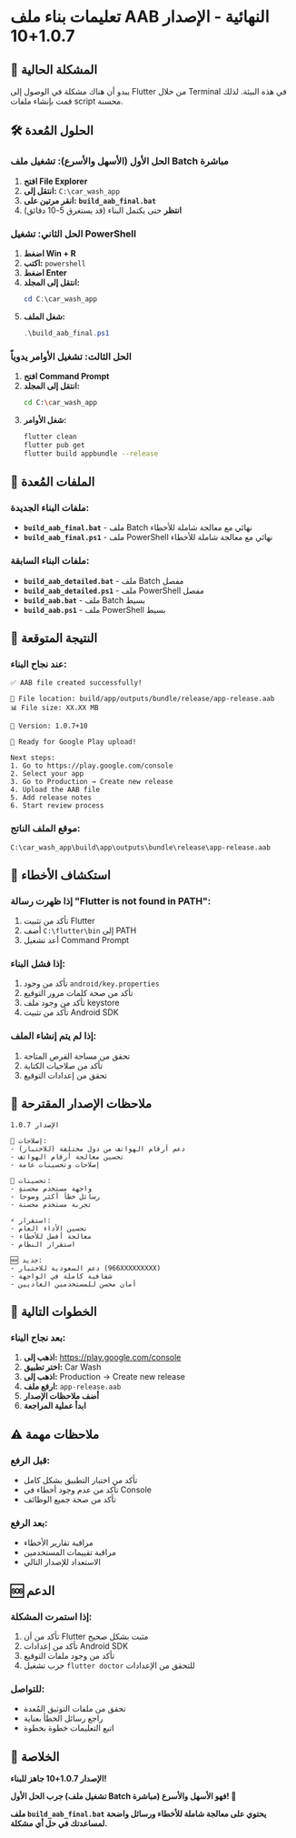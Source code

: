 # تعليمات بناء ملف AAB النهائية - الإصدار 1.0.7+10

## 🚨 المشكلة الحالية
يبدو أن هناك مشكلة في الوصول إلى Flutter من خلال Terminal في هذه البيئة. لذلك قمت بإنشاء ملفات script محسنة.

## 🛠️ الحلول المُعدة

### الحل الأول (الأسهل والأسرع): تشغيل ملف Batch مباشرة
1. **افتح File Explorer**
2. **انتقل إلى:** `C:\car_wash_app`
3. **انقر مرتين على:** **`build_aab_final.bat`**
4. **انتظر** حتى يكتمل البناء (قد يستغرق 5-10 دقائق)

### الحل الثاني: تشغيل PowerShell
1. **اضغط Win + R**
2. **اكتب:** `powershell`
3. **اضغط Enter**
4. **انتقل إلى المجلد:**
   ```powershell
   cd C:\car_wash_app
   ```
5. **شغل الملف:**
   ```powershell
   .\build_aab_final.ps1
   ```

### الحل الثالث: تشغيل الأوامر يدوياً
1. **افتح Command Prompt**
2. **انتقل إلى المجلد:**
   ```bash
   cd C:\car_wash_app
   ```
3. **شغل الأوامر:**
   ```bash
   flutter clean
   flutter pub get
   flutter build appbundle --release
   ```

## 📁 الملفات المُعدة

### ملفات البناء الجديدة:
- **`build_aab_final.bat`** - ملف Batch نهائي مع معالجة شاملة للأخطاء
- **`build_aab_final.ps1`** - ملف PowerShell نهائي مع معالجة شاملة للأخطاء

### ملفات البناء السابقة:
- **`build_aab_detailed.bat`** - ملف Batch مفصل
- **`build_aab_detailed.ps1`** - ملف PowerShell مفصل
- **`build_aab.bat`** - ملف Batch بسيط
- **`build_aab.ps1`** - ملف PowerShell بسيط

## 🎯 النتيجة المتوقعة

### عند نجاح البناء:
```
✅ AAB file created successfully!

📁 File location: build/app/outputs/bundle/release/app-release.aab
📊 File size: XX.XX MB

📱 Version: 1.0.7+10

🎉 Ready for Google Play upload!

Next steps:
1. Go to https://play.google.com/console
2. Select your app
3. Go to Production → Create new release
4. Upload the AAB file
5. Add release notes
6. Start review process
```

### موقع الملف الناتج:
```
C:\car_wash_app\build\app\outputs\bundle\release\app-release.aab
```

## 🔧 استكشاف الأخطاء

### إذا ظهرت رسالة "Flutter is not found in PATH":
1. تأكد من تثبيت Flutter
2. أضف `C:\flutter\bin` إلى PATH
3. أعد تشغيل Command Prompt

### إذا فشل البناء:
1. تأكد من وجود `android/key.properties`
2. تأكد من صحة كلمات مرور التوقيع
3. تأكد من وجود ملف keystore
4. تأكد من تثبيت Android SDK

### إذا لم يتم إنشاء الملف:
1. تحقق من مساحة القرص المتاحة
2. تأكد من صلاحيات الكتابة
3. تحقق من إعدادات التوقيع

## 📝 ملاحظات الإصدار المقترحة

```
الإصدار 1.0.7

🔧 إصلاحات:
- دعم أرقام الهواتف من دول مختلفة (للاختبار)
- تحسين معالجة أرقام الهواتف
- إصلاحات وتحسينات عامة

🎨 تحسينات:
- واجهة مستخدم محسنة
- رسائل خطأ أكثر وضوحاً
- تجربة مستخدم محسنة

⚡ استقرار:
- تحسين الأداء العام
- معالجة أفضل للأخطاء
- استقرار النظام

🆕 جديد:
- دعم السعودية للاختبار (966XXXXXXXXX)
- شفافية كاملة في الواجهة
- أمان محسن للمستخدمين العاديين
```

## 🚀 الخطوات التالية

### بعد نجاح البناء:
1. **اذهب إلى:** https://play.google.com/console
2. **اختر تطبيق:** Car Wash
3. **اذهب إلى:** Production → Create new release
4. **ارفع ملف:** `app-release.aab`
5. **أضف ملاحظات الإصدار**
6. **ابدأ عملية المراجعة**

## ⚠️ ملاحظات مهمة

### قبل الرفع:
- تأكد من اختبار التطبيق بشكل كامل
- تأكد من عدم وجود أخطاء في Console
- تأكد من صحة جميع الوظائف

### بعد الرفع:
- مراقبة تقارير الأخطاء
- مراقبة تقييمات المستخدمين
- الاستعداد للإصدار التالي

## 🆘 الدعم

### إذا استمرت المشكلة:
1. تأكد من أن Flutter مثبت بشكل صحيح
2. تأكد من إعدادات Android SDK
3. تأكد من وجود ملفات التوقيع
4. جرب تشغيل `flutter doctor` للتحقق من الإعدادات

### للتواصل:
- تحقق من ملفات التوثيق المُعدة
- راجع رسائل الخطأ بعناية
- اتبع التعليمات خطوة بخطوة

## 🎉 الخلاصة

**الإصدار 1.0.7+10 جاهز للبناء!**

**جرب الحل الأول (تشغيل ملف Batch مباشرة) فهو الأسهل والأسرع! 🚀**

**ملف `build_aab_final.bat` يحتوي على معالجة شاملة للأخطاء ورسائل واضحة لمساعدتك في حل أي مشكلة.** 